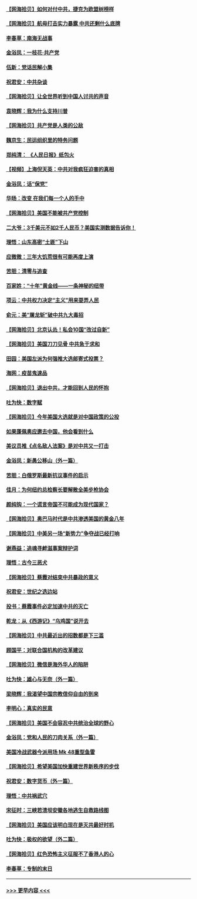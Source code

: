 #### [【网海拾贝】如何对付中共，捷克为欧盟树榜样](../pages/nsc993/n12374209.md?t=09022102) 
#### [【网海拾贝】航母打击实力暴露 中共还剩什么底牌](../pages/nsc993/n12371825.md?t=09022102) 
#### [李春草：南海无战事](../pages/nsc993/n12371159.md?t=09022102) 
#### [金浴凤：一枝花·共产党](../pages/nsc993/n12368757.md?t=09022102) 
#### [伍新：党话民解小集](../pages/nsc993/n12366907.md?t=09022102) 
#### [祝君安：中共杂谈](../pages/nsc993/n12366076.md?t=09022102) 
#### [【网海拾贝】让全世界听到中国人讨共的声音](../pages/nsc993/n12365569.md?t=09022102) 
#### [袁晓辉：我为什么支持川普](../pages/nsc993/n12362670.md?t=09022102) 
#### [【网海拾贝】共产党是人类的公敌](../pages/nsc993/n12363182.md?t=09022102) 
#### [魏京生：民运组织里的特务问题](../pages/nsc993/n12363010.md?t=09022102) 
#### [郑纯清： 《人民日报》纸包火](../pages/nsc993/n12362706.md?t=09022102) 
#### [【视频】上海倪天英：中共对我疯狂迫害的真相](../pages/nsc993/n12356341.md?t=09022102) 
#### [金浴凤：话“保党”](../pages/nsc993/n12361867.md?t=09022102) 
#### [华旸：改变 在我们每一个人的手中](../pages/nsc993/n12361774.md?t=09022102) 
#### [【网海拾贝】美国不能被共产党控制](../pages/nsc993/n12360271.md?t=09022102) 
#### [二大爷：3千美元不如2千人民币？美国实测数据告诉你！](../pages/nsc993/n12358563.md?t=09022102) 
#### [理悟：山东高密“土匪”下山](../pages/nsc993/n12358535.md?t=09022102) 
#### [应微微：三年大饥荒很有可能再度上演](../pages/nsc993/n12358523.md?t=09022102) 
#### [苦胆：清零与追查](../pages/nsc993/n12358501.md?t=09022102) 
#### [百家姓：“十年”黄金线——一条神秘的纽带](../pages/nsc993/n12358319.md?t=09022102) 
#### [项云：中共权力决定“主义”用来耍弄人民](../pages/nsc993/n12358172.md?t=09022102) 
#### [俞元：美“屠龙斩”破中共九大毒招](../pages/nsc993/n12357822.md?t=09022102) 
#### [【网海拾贝】北京认怂！私会10国“改过自新”](../pages/nsc993/n12357784.md?t=09022102) 
#### [【网海拾贝】美国刀刀见骨 中共急于求和](../pages/nsc993/n12355511.md?t=09022102) 
#### [田园：美国左派为何强推大选邮寄式投票？](../pages/nsc993/n12352963.md?t=09022102) 
#### [海网：疫苗鬼速品](../pages/nsc993/n12354438.md?t=09022102) 
#### [【网海拾贝】退出中共，才能回到人民的怀抱](../pages/nsc993/n12352634.md?t=09022102) 
#### [吐为快：数字赋](../pages/nsc993/n12352317.md?t=09022102) 
#### [【网海拾贝】今年美国大选就是对中国政策的公投](../pages/nsc993/n12350973.md?t=09022102) 
#### [如果蓬佩奥应邀去中国，他会看到什么](../pages/nsc993/n12350945.md?t=09022102) 
#### [美议员推《点名敌人法案》是对中共又一打击](../pages/nsc993/n12350765.md?t=09022102) 
#### [金浴凤：新愚公移山（外一篇）](../pages/nsc993/n12350253.md?t=09022102) 
#### [苦胆：白俄罗斯最新抗议事件的启示](../pages/nsc993/n12349989.md?t=09022102) 
#### [佳月：为何纽约总检察长要解散全美步枪协会](../pages/nsc993/n12349939.md?t=09022102) 
#### [颜纯钩：一个谎言帝国不可能成为现代国家？](../pages/nsc993/n12349898.md?t=09022102) 
#### [【网海拾贝】奥巴马时代是中共渗透美国的黄金八年](../pages/nsc993/n12349284.md?t=09022102) 
#### [【网海拾贝】中美另一场“新势力”争夺战已经打响](../pages/nsc993/n12346998.md?t=09022102) 
#### [谢燕益：追魂寻衅滋事案辩护词](../pages/nsc993/n12346892.md?t=09022102) 
#### [理悟：古今三恶犬](../pages/nsc993/n12345190.md?t=09022102) 
#### [【网海拾贝】蔡霞对结束中共暴政的意义](../pages/nsc993/n12344263.md?t=09022102) 
#### [祝君安：世纪之选边站](../pages/nsc993/n12342382.md?t=09022102) 
#### [投书：蔡霞事件必定加速中共的灭亡](../pages/nsc993/n12341881.md?t=09022102) 
#### [乾龙：从《西游记》“乌鸡国”说开去](../pages/nsc993/n12341690.md?t=09022102) 
#### [【网海拾贝】中共最近出的招数都是下三滥](../pages/nsc993/n12341593.md?t=09022102) 
#### [顾国平：对联合国机构的改革建议](../pages/nsc993/n12339928.md?t=09022102) 
#### [【网海拾贝】微信是海外华人的陷阱](../pages/nsc993/n12338868.md?t=09022102) 
#### [吐为快：雄心与无奈（外一篇）](../pages/nsc993/n12338132.md?t=09022102) 
#### [梁晓辉：我渴望中国宗教信仰自由的到来](../pages/nsc993/n12336657.md?t=09022102) 
#### [李明心：真实的民意](../pages/nsc993/n12336089.md?t=09022102) 
#### [【网海拾贝】美国不会容忍中共统治全球的野心](../pages/nsc993/n12336063.md?t=09022102) 
#### [金浴凤：党和人民的刀肉关系（外一篇）](../pages/nsc993/n12335834.md?t=09022102) 
#### [美国冷战武器今派用场 Mk 48重型鱼雷](../pages/nsc993/n12335354.md?t=09022102) 
#### [【网海拾贝】希望美国加快重建世界新秩序的步伐](../pages/nsc993/n12334224.md?t=09022102) 
#### [祝君安：数字货币（外一篇）](../pages/nsc993/n12334186.md?t=09022102) 
#### [理悟：中共祸武穴](../pages/nsc993/n12333962.md?t=09022102) 
#### [宋征时：三峡若溃坝安徽各地逃生自救路线图](../pages/nsc993/n12332450.md?t=09022102) 
#### [【网海拾贝】美国应该明白现在是灭共最好时机](../pages/nsc993/n12332313.md?t=09022102) 
#### [吐为快：极权的欲望（外二篇）](../pages/nsc993/n12332089.md?t=09022102) 
#### [【网海拾贝】红色恐怖主义征服不了香港人的心](../pages/nsc993/n12329296.md?t=09022102) 
#### [李春草：专制的末日](../pages/nsc993/n12329079.md?t=09022102) 

----
#### [ >>> 更早内容 <<< ](../indexes/nsc993-earlier.md)
